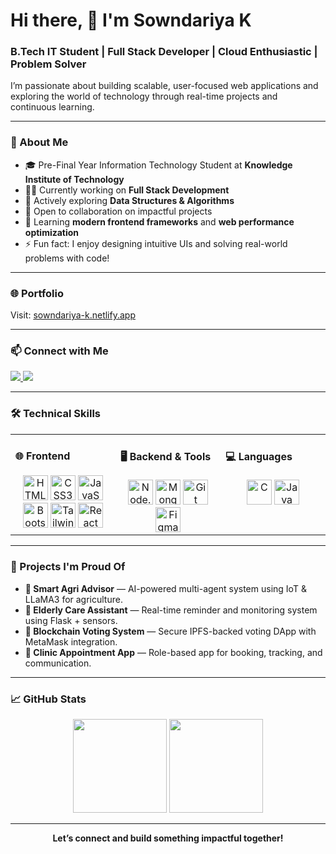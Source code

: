 <h1 align="left">Hi there, 👋 I'm Sowndariya K</h1>
<h3 align="left">B.Tech IT Student | Full Stack Developer | Cloud Enthusiastic | Problem Solver</h3>

<p>
I’m passionate about building scalable, user-focused web applications and exploring the world of technology through real-time projects and continuous learning.
</p>

---

### 🚀 About Me

- 🎓 Pre-Final Year Information Technology Student at **Knowledge Institute of Technology**
- 👩‍💻 Currently working on **Full Stack Development**
- 💫 Actively exploring **Data Structures & Algorithms**
- 🤝 Open to collaboration on impactful projects
- 🌱 Learning **modern frontend frameworks** and **web performance optimization**
- ⚡ Fun fact: I enjoy designing intuitive UIs and solving real-world problems with code!

---

### 🌐 Portfolio

Visit: [sowndariya-k.netlify.app](https://sowndariya-k.netlify.app/)

---

### 📫 Connect with Me


<a href="https://mail.google.com/mail/?view=cm&fs=1&to=sowndariyadeveloper@gmail.com" target="_blank">
   <img src="https://img.shields.io/badge/Gmail-D14836?style=for-the-badge&logo=gmail&logoColor=white" />
</a>

<a href="https://www.linkedin.com/in/sowndariya-k/" target="_blank">
    <img src="https://img.shields.io/badge/LinkedIn-0077B5?style=for-the-badge&logo=linkedin&logoColor=white" />
  </a>

---

### 🛠 Technical Skills

<table><tr><td valign="top" width="33%">

#### 🌐 Frontend
<div align="center">
  <img src="https://profilinator.rishav.dev/skills-assets/html5-original-wordmark.svg" height="40" alt="HTML5" />
  <img src="https://profilinator.rishav.dev/skills-assets/css3-original-wordmark.svg" height="40" alt="CSS3" />
  <img src="https://profilinator.rishav.dev/skills-assets/javascript-original.svg" height="40" alt="JavaScript" />
  <img src="https://profilinator.rishav.dev/skills-assets/bootstrap-plain.svg" height="40" alt="Bootstrap" />
  <img src="https://profilinator.rishav.dev/skills-assets/tailwindcss.svg" height="40" alt="Tailwind CSS" />
  <img src="https://profilinator.rishav.dev/skills-assets/react-original-wordmark.svg" height="40" alt="React" />
</div>

</td><td valign="top" width="33%">

#### 🖥 Backend & Tools
<div align="center">
  <img src="https://profilinator.rishav.dev/skills-assets/nodejs-original-wordmark.svg" height="40" alt="Node.js" />
  <img src="https://profilinator.rishav.dev/skills-assets/mongodb-original-wordmark.svg" height="40" alt="MongoDB" />
  <img src="https://profilinator.rishav.dev/skills-assets/git-scm-icon.svg" height="40" alt="Git" />
  <img src="https://profilinator.rishav.dev/skills-assets/figma-icon.svg" height="40" alt="Figma" />
</div>

</td><td valign="top" width="33%">

#### 💻 Languages
<div align="center">
  <img src="https://img.icons8.com/color/48/c-programming.png" height="40" alt="C" />
  <img src="https://img.icons8.com/color/48/java-coffee-cup-logo--v1.png" height="40" alt="Java" />
</div>

</td></tr></table>

---

### 🧩 Projects I'm Proud Of

- **🌾 Smart Agri Advisor** — AI-powered multi-agent system using IoT & LLaMA3 for agriculture.
- **🏥 Elderly Care Assistant** — Real-time reminder and monitoring system using Flask + sensors.
- **🔐 Blockchain Voting System** — Secure IPFS-backed voting DApp with MetaMask integration.
- **📅 Clinic Appointment App** — Role-based app for booking, tracking, and communication.

---

### 📈 GitHub Stats

<p align="center">
  <img src="https://github-readme-stats.vercel.app/api?username=sowndariya-k&show_icons=true&theme=dark&hide_border=true&bg_color=000000" height="150" />
  <img src="https://github-readme-stats.vercel.app/api/top-langs/?username=sowndariya-k&layout=compact&theme=dark&hide_border=true&bg_color=000000" height="150" />
</p>

---

<p align="center"><b>Let’s connect and build something impactful together!</b></p>
